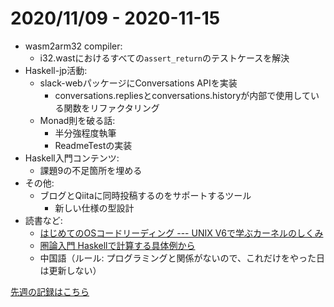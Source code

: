 # 2020/11/09 - 2020-11-15

- wasm2arm32 compiler:
    - i32.wastにおけるすべての`assert_return`のテストケースを解決
- Haskell-jp活動:
    - slack-webパッケージにConversations APIを実装
        - conversations.repliesとconversations.historyが内部で使用している関数をリファクタリング
    - Monad則を破る話:
        - 半分強程度執筆
        - ReadmeTestの実装
- Haskell入門コンテンツ:
    - 課題9の不足箇所を埋める
- その他:
    - ブログとQiitaに同時投稿するのをサポートするツール
        - 新しい仕様の型設計
- 読書など:
    - [はじめてのOSコードリーディング --- UNIX V6で学ぶカーネルのしくみ](https://gihyo.jp/dp/ebook/2013/978-4-7741-5517-3)
    - [圏論入門 Haskellで計算する具体例から](https://www.nippyo.co.jp/shop/book/8340.html)
    - 中国語（ルール: プログラミングと関係がないので、これだけをやった日は更新しない）

[先週の記録はこちら](https://github.com/igrep/daily-commits/blob/6b08329f972d281fddd6ce73511ba6879ab47d2d/yesterday.md)
